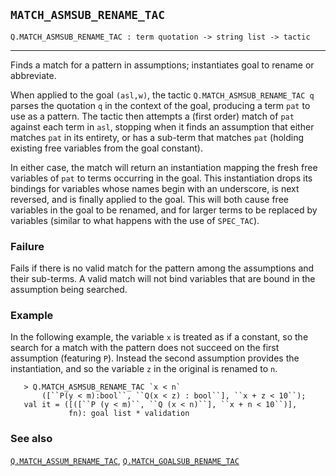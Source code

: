 ## `MATCH_ASMSUB_RENAME_TAC`

``` hol4
Q.MATCH_ASMSUB_RENAME_TAC : term quotation -> string list -> tactic
```

------------------------------------------------------------------------

Finds a match for a pattern in assumptions; instantiates goal to rename
or abbreviate.

When applied to the goal `(asl,w)`, the tactic
`Q.MATCH_ASMSUB_RENAME_TAC q` parses the quotation `q` in the context of
the goal, producing a term `pat` to use as a pattern. The tactic then
attempts a (first order) match of `pat` against each term in `asl`,
stopping when it finds an assumption that either matches `pat` in its
entirety, or has a sub-term that matches `pat` (holding existing free
variables from the goal constant).

In either case, the match will return an instantiation mapping the fresh
free variables of `pat` to terms occurring in the goal. This
instantiation drops its bindings for variables whose names begin with an
underscore, is next reversed, and is finally applied to the goal. This
will both cause free variables in the goal to be renamed, and for larger
terms to be replaced by variables (similar to what happens with the use
of `SPEC_TAC`).

### Failure

Fails if there is no valid match for the pattern among the assumptions
and their sub-terms. A valid match will not bind variables that are
bound in the assumption being searched.

### Example

In the following example, the variable `x` is treated as if a constant,
so the search for a match with the pattern does not succeed on the first
assumption (featuring `P`). Instead the second assumption provides the
instantiation, and so the variable `z` in the original is renamed to
`n`.

``` hol4
   > Q.MATCH_ASMSUB_RENAME_TAC `x < n`
       ([``P(y < m):bool``, ``Q(x < z) : bool``], ``x + z < 10``);
   val it = ([([``P (y < m)``, ``Q (x < n)``], ``x + n < 10``)],
             fn): goal list * validation
```

### See also

[`Q.MATCH_ASSUM_RENAME_TAC`](#Q.MATCH_ASSUM_RENAME_TAC),
[`Q.MATCH_GOALSUB_RENAME_TAC`](#Q.MATCH_GOALSUB_RENAME_TAC)
